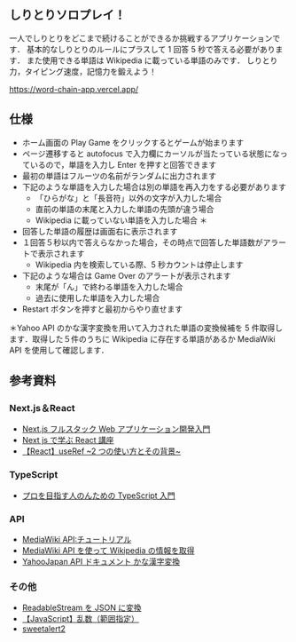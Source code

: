 ## しりとりソロプレイ！

一人でしりとりをどこまで続けることができるか挑戦するアプリケーションです．
基本的なしりとりのルールにプラスして 1 回答 5 秒で答える必要があります．
また使用できる単語は Wikipedia に載っている単語のみです．
しりとり力，タイピング速度，記憶力を鍛えよう！

https://word-chain-app.vercel.app/

## 仕様

- ホーム画面の Play Game をクリックするとゲームが始まります
- ページ遷移すると autofocus で入力欄にカーソルが当たっている状態になっているので，単語を入力し Enter を押すと回答できます
- 最初の単語はフルーツの名前がランダムに出力されます
- 下記のような単語を入力した場合は別の単語を再入力をする必要があります
  - 「ひらがな」と「長音符」以外の文字が入力した場合
  - 直前の単語の末尾と入力した単語の先頭が違う場合
  - Wikipedia に載っていない単語を入力した場合 ＊
- 回答した単語の履歴は画面右に表示されます
- １回答５秒以内で答えらなかった場合，その時点で回答した単語数がアラートで表示されます
  - Wikipedia 内を検索している際、5 秒カウントは停止します
- 下記のような場合は Game Over のアラートが表示されます
  - 末尾が「ん」で終わる単語を入力した場合
  - 過去に使用した単語を入力した場合
- Restart ボタンを押すと最初からやり直せます

＊Yahoo API のかな漢字変換を用いて入力された単語の変換候補を 5 件取得します．取得した５件のうちに Wikipedia に存在する単語があるか MediaWiki API を使用して確認します．

## 参考資料

### Next.js＆React

- [Next.js フルスタック Web アプリケーション開発入門](https://www.udemy.com/course/nextjs-fullstack/)
- [Next js で学ぶ React 講座](https://www.youtube.com/watch?v=15WLMqnkPsE&list=PLwM1-TnN_NN6fUhOoZyU4iZiwhLyISopO&ab_channel=%E3%81%97%E3%81%BE%E3%81%B6%E3%83%BC%E3%81%AEIT%E5%A4%A7%E5%AD%A6)
- [【React】useRef ~2 つの使い方とその背景~](https://qiita.com/hinako_n/items/1d041e71820148e8bf61)

### TypeScript

- [プロを目指す人のんための TypeScript 入門](https://www.amazon.co.jp/%E3%83%97%E3%83%AD%E3%82%92%E7%9B%AE%E6%8C%87%E3%81%99%E4%BA%BA%E3%81%AE%E3%81%9F%E3%82%81%E3%81%AETypeScript%E5%85%A5%E9%96%80-%E5%AE%89%E5%85%A8%E3%81%AA%E3%82%B3%E3%83%BC%E3%83%89%E3%81%AE%E6%9B%B8%E3%81%8D%E6%96%B9%E3%81%8B%E3%82%89%E9%AB%98%E5%BA%A6%E3%81%AA%E5%9E%8B%E3%81%AE%E4%BD%BF%E3%81%84%E6%96%B9%E3%81%BE%E3%81%A7-Software-Design-plus/dp/4297127474/ref=sr_1_1_sspa?dib=eyJ2IjoiMSJ9.M5U7tV6BwTgnpnUPA5u9D41SOxZE4j-43ZFyXt4PRXXfZRwXZskEpQStAK5ngGkgmVZzCsvH8cRO7iKPLtRfpOw1ZXNbWKD44m4TNIakrp3moB6E1jWKS5Pm9wakTFLLwTzI0eZu9786if-pZHPOCt8YcjTrRSrRZKBiou3e6zPaYAZ0Tg1SCANPEKCg6laTe943FTMC6Xhe9iMsUBmstPtFkh015-gTm3T1gBH-hJTFRONSkIxvpjWRATxBjSxGHIDiGT2UzodTRmkROuGO8s-eHsbM-hdIL52GH4KWEBQ.j5hNeOwUKFAUa9EWl3VXrpIhcb8MZReUdJqcnbr6Lc4&dib_tag=se&keywords=TypeScript&qid=1722249996&s=books&sr=1-1-spons&sp_csd=d2lkZ2V0TmFtZT1zcF9hdGY&psc=1)

### API

- [MediaWiki API:チュートリアル](https://www.mediawiki.org/wiki/API:Tutorial/ja)
- [MediaWiki API を使って Wikipedia の情報を取得](https://qiita.com/yubessy/items/16d2a074be84ee67c01f)
- [YahooJapan API ドキュメント かな漢字変換](https://developer.yahoo.co.jp/webapi/jlp/jim/v2/conversion.html)

### その他

- [ReadableStream を JSON に変換](https://zenn.dev/nuintee/scraps/4dd1083c9f8b17)
- [【JavaScript】乱数（範囲指定）](https://qiita.com/sho-17/items/4a89f13e13fa9dcc250a)
- [sweetalert2](https://sweetalert2.github.io/)
